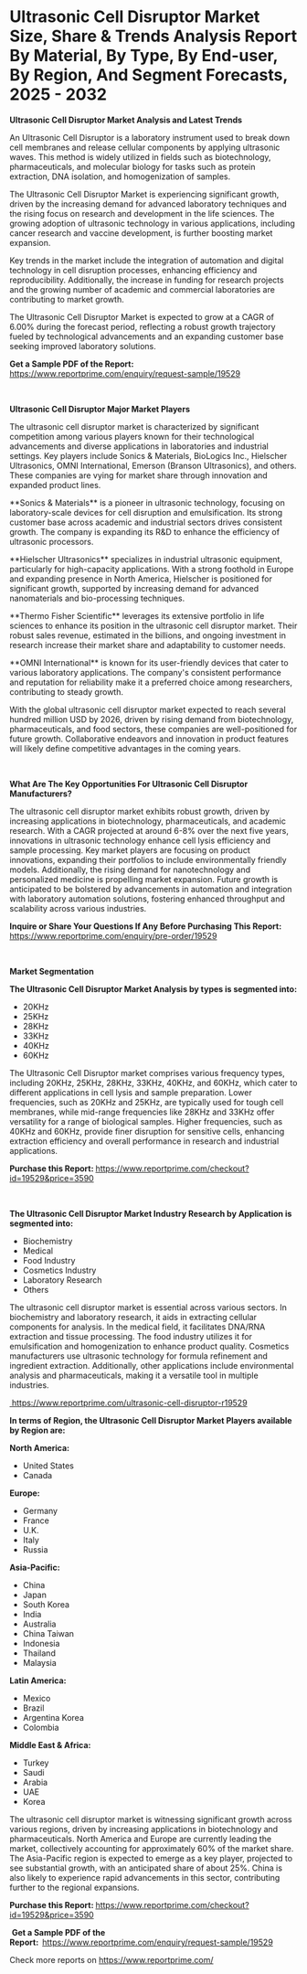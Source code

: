 <p><h1>Ultrasonic Cell Disruptor Market Size, Share & Trends Analysis Report By Material, By Type, By End-user, By Region, And Segment Forecasts, 2025 - 2032</h1></p><p><strong>Ultrasonic Cell Disruptor Market Analysis and Latest Trends</strong></p>
<p><p>An Ultrasonic Cell Disruptor is a laboratory instrument used to break down cell membranes and release cellular components by applying ultrasonic waves. This method is widely utilized in fields such as biotechnology, pharmaceuticals, and molecular biology for tasks such as protein extraction, DNA isolation, and homogenization of samples.</p><p>The Ultrasonic Cell Disruptor Market is experiencing significant growth, driven by the increasing demand for advanced laboratory techniques and the rising focus on research and development in the life sciences. The growing adoption of ultrasonic technology in various applications, including cancer research and vaccine development, is further boosting market expansion. </p><p>Key trends in the market include the integration of automation and digital technology in cell disruption processes, enhancing efficiency and reproducibility. Additionally, the increase in funding for research projects and the growing number of academic and commercial laboratories are contributing to market growth. </p><p>The Ultrasonic Cell Disruptor Market is expected to grow at a CAGR of 6.00% during the forecast period, reflecting a robust growth trajectory fueled by technological advancements and an expanding customer base seeking improved laboratory solutions.</p></p>
<p><strong>Get a Sample PDF of the Report:&nbsp;</strong> <a href="https://www.reportprime.com/enquiry/request-sample/19529?utm_campaign=3581&utm_medium=2&utm_source=Github&utm_content=ia&utm_term=19032025&utm_id=ultrasonic-cell-disruptor">https://www.reportprime.com/enquiry/request-sample/19529</a></p>
<p>&nbsp;</p>
<p><strong>Ultrasonic Cell Disruptor Major Market Players</strong></p>
<p><p>The ultrasonic cell disruptor market is characterized by significant competition among various players known for their technological advancements and diverse applications in laboratories and industrial settings. Key players include Sonics & Materials, BioLogics Inc., Hielscher Ultrasonics, OMNI International, Emerson (Branson Ultrasonics), and others. These companies are vying for market share through innovation and expanded product lines.</p><p>**Sonics & Materials** is a pioneer in ultrasonic technology, focusing on laboratory-scale devices for cell disruption and emulsification. Its strong customer base across academic and industrial sectors drives consistent growth. The company is expanding its R&D to enhance the efficiency of ultrasonic processors.</p><p>**Hielscher Ultrasonics** specializes in industrial ultrasonic equipment, particularly for high-capacity applications. With a strong foothold in Europe and expanding presence in North America, Hielscher is positioned for significant growth, supported by increasing demand for advanced nanomaterials and bio-processing techniques.</p><p>**Thermo Fisher Scientific** leverages its extensive portfolio in life sciences to enhance its position in the ultrasonic cell disruptor market. Their robust sales revenue, estimated in the billions, and ongoing investment in research increase their market share and adaptability to customer needs.</p><p>**OMNI International** is known for its user-friendly devices that cater to various laboratory applications. The company's consistent performance and reputation for reliability make it a preferred choice among researchers, contributing to steady growth.</p><p>With the global ultrasonic cell disruptor market expected to reach several hundred million USD by 2026, driven by rising demand from biotechnology, pharmaceuticals, and food sectors, these companies are well-positioned for future growth. Collaborative endeavors and innovation in product features will likely define competitive advantages in the coming years.</p></p>
<p>&nbsp;</p>
<p><strong>What Are The Key Opportunities For Ultrasonic Cell Disruptor Manufacturers?</strong></p>
<p><p>The ultrasonic cell disruptor market exhibits robust growth, driven by increasing applications in biotechnology, pharmaceuticals, and academic research. With a CAGR projected at around 6-8% over the next five years, innovations in ultrasonic technology enhance cell lysis efficiency and sample processing. Key market players are focusing on product innovations, expanding their portfolios to include environmentally friendly models. Additionally, the rising demand for nanotechnology and personalized medicine is propelling market expansion. Future growth is anticipated to be bolstered by advancements in automation and integration with laboratory automation solutions, fostering enhanced throughput and scalability across various industries.</p></p>
<p><strong>Inquire or Share Your Questions If Any Before Purchasing This Report:</strong> <a href="https://www.reportprime.com/enquiry/pre-order/19529?utm_campaign=3581&utm_medium=2&utm_source=Github&utm_content=ia&utm_term=19032025&utm_id=ultrasonic-cell-disruptor">https://www.reportprime.com/enquiry/pre-order/19529</a></p>
<p>&nbsp;</p>
<p><strong>Market Segmentation</strong></p>
<p><strong>The Ultrasonic Cell Disruptor Market Analysis by types is segmented into:</strong></p>
<p><ul><li>20KHz</li><li>25KHz</li><li>28KHz</li><li>33KHz</li><li>40KHz</li><li>60KHz</li></ul></p>
<p><p>The Ultrasonic Cell Disruptor market comprises various frequency types, including 20KHz, 25KHz, 28KHz, 33KHz, 40KHz, and 60KHz, which cater to different applications in cell lysis and sample preparation. Lower frequencies, such as 20KHz and 25KHz, are typically used for tough cell membranes, while mid-range frequencies like 28KHz and 33KHz offer versatility for a range of biological samples. Higher frequencies, such as 40KHz and 60KHz, provide finer disruption for sensitive cells, enhancing extraction efficiency and overall performance in research and industrial applications.</p></p>
<p><strong>Purchase this Report:&nbsp;</strong><a href="https://www.reportprime.com/checkout?id=19529&price=3590&utm_campaign=3581&utm_medium=2&utm_source=Github&utm_content=ia&utm_term=19032025&utm_id=ultrasonic-cell-disruptor">https://www.reportprime.com/checkout?id=19529&price=3590</a></p>
<p>&nbsp;</p>
<p><strong>The Ultrasonic Cell Disruptor Market Industry Research by Application is segmented into:</strong></p>
<p><ul><li>Biochemistry</li><li>Medical</li><li>Food Industry</li><li>Cosmetics Industry</li><li>Laboratory Research</li><li>Others</li></ul></p>
<p><p>The ultrasonic cell disruptor market is essential across various sectors. In biochemistry and laboratory research, it aids in extracting cellular components for analysis. In the medical field, it facilitates DNA/RNA extraction and tissue processing. The food industry utilizes it for emulsification and homogenization to enhance product quality. Cosmetics manufacturers use ultrasonic technology for formula refinement and ingredient extraction. Additionally, other applications include environmental analysis and pharmaceuticals, making it a versatile tool in multiple industries.</p></p>
<p><a href="https://www.reportprime.com/ultrasonic-cell-disruptor-r19529?utm_campaign=3581&utm_medium=2&utm_source=Github&utm_content=ia&utm_term=19032025&utm_id=ultrasonic-cell-disruptor">&nbsp;https://www.reportprime.com/ultrasonic-cell-disruptor-r19529</a></p>
<p><strong>In terms of Region, the Ultrasonic Cell Disruptor Market Players available by Region are:</strong></p>
<p>
    <p> <strong> North America: </strong>
        <ul>
            <li>United States</li>
            <li>Canada</li>
        </ul>
        </p> 
    <p> <strong> Europe: </strong>
        <ul>
            <li>Germany</li>
            <li>France</li>
            <li>U.K.</li>
            <li>Italy</li>
            <li>Russia</li>
        </ul>
        </p> 
    <p> <strong> Asia-Pacific: </strong>
        <ul>
            <li>China</li>
            <li>Japan</li>
            <li>South Korea</li>
            <li>India</li>
            <li>Australia</li>
            <li>China Taiwan</li>
            <li>Indonesia</li>
            <li>Thailand</li>
            <li>Malaysia</li>
        </ul>
        </p> 
    <p> <strong> Latin America: </strong>
        <ul>
            <li>Mexico</li>
            <li>Brazil</li>
            <li>Argentina Korea</li>
            <li>Colombia</li>
        </ul>
        </p> 
    <p> <strong> Middle East & Africa: </strong>
        <ul>
            <li>Turkey</li>
            <li>Saudi</li>
            <li>Arabia</li>
            <li>UAE</li>
            <li>Korea</li>
        </ul>
    </p>
    </p>
<p><p>The ultrasonic cell disruptor market is witnessing significant growth across various regions, driven by increasing applications in biotechnology and pharmaceuticals. North America and Europe are currently leading the market, collectively accounting for approximately 60% of the market share. The Asia-Pacific region is expected to emerge as a key player, projected to see substantial growth, with an anticipated share of about 25%. China is also likely to experience rapid advancements in this sector, contributing further to the regional expansions.</p></p>
<p><strong>Purchase this Report: </strong><a href="https://www.reportprime.com/checkout?id=19529&price=3590&utm_campaign=3581&utm_medium=2&utm_source=Github&utm_content=ia&utm_term=19032025&utm_id=ultrasonic-cell-disruptor">https://www.reportprime.com/checkout?id=19529&price=3590</a></p>
<p>&nbsp;<strong>Get a Sample PDF of the Report:&nbsp;&nbsp;</strong><a href="https://www.reportprime.com/enquiry/request-sample/19529?utm_campaign=3581&utm_medium=2&utm_source=Github&utm_content=ia&utm_term=19032025&utm_id=ultrasonic-cell-disruptor">https://www.reportprime.com/enquiry/request-sample/19529</a></p>
<p><strong></strong></p>
<p>Check more reports on <a href="https://www.reportprime.com/?utm_campaign=3581&utm_medium=2&utm_source=Github&utm_content=ia&utm_term=19032025&utm_id=ultrasonic-cell-disruptor">https://www.reportprime.com/</a></p>